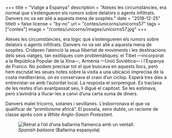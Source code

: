 +++
title = "Viatge a Espanya"
description = "Ateses les circumstàncies, era normal que s’estengueren els rumors sobre delators o agents infiltrats. Danvers no va ser aliè a aquesta mena de sospites."
date = "2018-12-25"
titleIt = false
license = "by-nc"
url = "contes/unicorns/unicorns57"
tags = ["contes"]
image = "/contes/unicorns/images/unicorns57.jpg"
+++

Ateses les circumstàncies, era lògic que s’estengueren els rumors sobre delators o agents infiltrats. Danvers no va ser aliè a aquesta mena de sospites. Cridaven l’atenció la seua llibertat de moviments i les destinacions dels seus viatges, tan exòtiques com problemàtiques: el Tibet —incorporat a la República Popular de la Xina—, Armènia —Unió Soviètica— i l’Espanya de Franco. No podem precisar tot el que buscava en aquests llocs, però hem escrutat les seues notes sobre la visita a una ubicació imprecisa de la costa mediterrània, on es conservava el crani d’un ciclop. Esperà tres dies a entrevistar-se amb l’autoritat local. La resposta el sorprengué. Es tractava de les restes d’un avantpassat seu, li digué el capitost. Se les estimava, però s’avindria a lliurar-les a canvi d’una certa suma de diners.

Danvers maleí tricorns, sotanes i sevillanes. L’esborronava el que va qualificar de “primitivisme africà”. El posseïa, sens dubte, un racisme de classe après com a *White Anglo-Saxon Protestant*.

<figure class="illustration"><img src="/contes/unicorns/images/unicorns57.jpg" alt="Retrat a l’oli d’una ballarina flamenca amb un ventall."><figcaption><em>Spanish bailaora</em> (Ballarina espanyola)</figcaption></figure>


